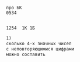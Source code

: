 

```
про БК
0534


1254  1К 1Б
```


```txt
1)
сколько 4-х значных чисел
с неповторяющимися цифрами
можно составить


```